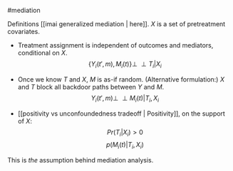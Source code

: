 #mediation 

Definitions [[imai generalized mediation | here]]. $X$ is a set of pretreatment covariates.

- Treatment assignment is independent of outcomes and mediators, conditional on $X$.
$$\{ Y_i(t', m), M_i(t) \} \perp\!\!\!\perp T_i | X_i$$

- Once we know $T$ and $X$, $M$ is as-if random. (Alternative formulation:) $X$ and $T$ block all backdoor paths between $Y$ and $M$.
$$Y_i(t', m) \perp\!\!\!\perp M_i(t) | T_i, X_i$$

- [[positivity vs unconfoundedness tradeoff | Positivity]], on the support of $X$:
$$Pr(T_i | X_i) > 0$$
$$p(M_i(t) | T_i, X_i)$$

This is *the* assumption behind mediation analysis.